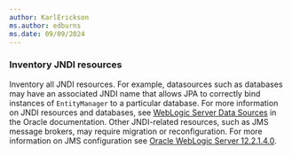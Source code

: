 ```yaml
---
author: KarlErickson
ms.author: edburns
ms.date: 09/09/2024
---
```


### Inventory JNDI resources

Inventory all JNDI resources. For example, datasources such as databases may have an associated JNDI name that allows JPA to correctly bind instances of `EntityManager` to a particular database. For more information on JNDI resources and databases, see [WebLogic Server Data Sources](https://docs.oracle.com/en/middleware/fusion-middleware/weblogic-server/12.2.1.4/intro/jdbc.html) in the Oracle documentation. Other JNDI-related resources, such as JMS message brokers, may require migration or reconfiguration. For more information on JMS configuration see [Oracle WebLogic Server 12.2.1.4.0](https://docs.oracle.com/en/middleware/fusion-middleware/weblogic-server/12.2.1.4/index.html).
